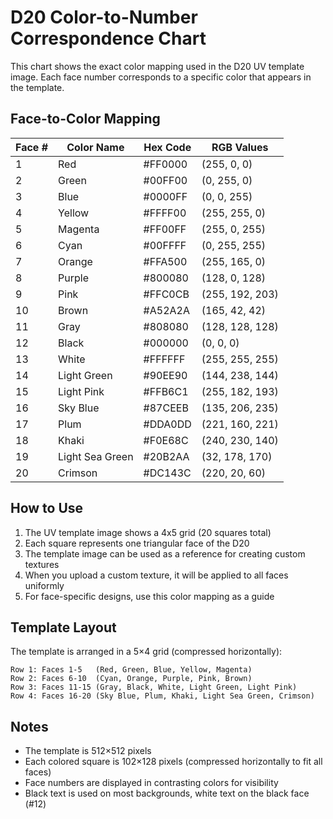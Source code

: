 # D20 Color-to-Number Correspondence Chart

This chart shows the exact color mapping used in the D20 UV template image. Each face number corresponds to a specific color that appears in the template.

## Face-to-Color Mapping

| Face # | Color Name | Hex Code | RGB Values |
|--------|------------|----------|------------|
| 1 | Red | #FF0000 | (255, 0, 0) |
| 2 | Green | #00FF00 | (0, 255, 0) |
| 3 | Blue | #0000FF | (0, 0, 255) |
| 4 | Yellow | #FFFF00 | (255, 255, 0) |
| 5 | Magenta | #FF00FF | (255, 0, 255) |
| 6 | Cyan | #00FFFF | (0, 255, 255) |
| 7 | Orange | #FFA500 | (255, 165, 0) |
| 8 | Purple | #800080 | (128, 0, 128) |
| 9 | Pink | #FFC0CB | (255, 192, 203) |
| 10 | Brown | #A52A2A | (165, 42, 42) |
| 11 | Gray | #808080 | (128, 128, 128) |
| 12 | Black | #000000 | (0, 0, 0) |
| 13 | White | #FFFFFF | (255, 255, 255) |
| 14 | Light Green | #90EE90 | (144, 238, 144) |
| 15 | Light Pink | #FFB6C1 | (255, 182, 193) |
| 16 | Sky Blue | #87CEEB | (135, 206, 235) |
| 17 | Plum | #DDA0DD | (221, 160, 221) |
| 18 | Khaki | #F0E68C | (240, 230, 140) |
| 19 | Light Sea Green | #20B2AA | (32, 178, 170) |
| 20 | Crimson | #DC143C | (220, 20, 60) |

## How to Use

1. The UV template image shows a 4x5 grid (20 squares total)
2. Each square represents one triangular face of the D20
3. The template image can be used as a reference for creating custom textures
4. When you upload a custom texture, it will be applied to all faces uniformly
5. For face-specific designs, use this color mapping as a guide

## Template Layout

The template is arranged in a 5×4 grid (compressed horizontally):
```
Row 1: Faces 1-5   (Red, Green, Blue, Yellow, Magenta)
Row 2: Faces 6-10  (Cyan, Orange, Purple, Pink, Brown)
Row 3: Faces 11-15 (Gray, Black, White, Light Green, Light Pink)
Row 4: Faces 16-20 (Sky Blue, Plum, Khaki, Light Sea Green, Crimson)
```

## Notes

- The template is 512×512 pixels
- Each colored square is 102×128 pixels (compressed horizontally to fit all faces)
- Face numbers are displayed in contrasting colors for visibility
- Black text is used on most backgrounds, white text on the black face (#12)